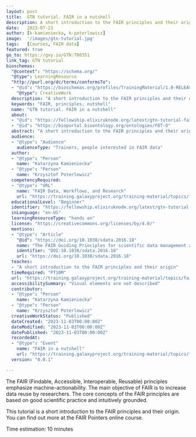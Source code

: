 ```yaml
---
layout: post
title:  GTN tutorial. FAIR in a nutshell
description: A short introduction to the FAIR principles and their origin
date:   2023-07-23
author: [k-kamieniecka, k-poterlowicz]
image:  '/images/gtn-tutorial.jpg'
tags:   [Courses, FAIR data]
featured: true
go_to: https://gxy.io/GTN:T00351
link_tag: GTN tutorial
bioschemas:
  "@context": "https://schema.org/"
  "@type": LearningResource
  "http://purl.org/dc/terms/conformsTo":
  - "@id": "https://bioschemas.org/profiles/TrainingMaterial/1.0-RELEASE"
    "@type": CreativeWork
  description: "A short introduction to the FAIR principles and their origin"
  keywords: "FAIR, principles, nutshell"
  name: "GTN tutorial. FAIR in a nutshell"
  about:
  - "@id": "https://fellowship.elixiruknode.org/latest/gtn-tutorial-fair-in-a-nutshell"
  - "@id": "https://bioportal.bioontology.org/ontologies/FDT-O"
  abstract: "A short introduction to the FAIR principles and their origin"
  audience:
  - "@type": "Audience"
    audienceType: "Trainers, people interested in FAIR data"
  author:
  - "@type": "Person"
    name: "Katarzyna Kamieniecka"
  - "@type": "Person"
    name: "Krzysztof Poterlowicz"
  competencyRequired:
  - "@type": "URL"
    name: "FAIR Data, Workflows, and Research"
    url: "https://training.galaxyproject.org/training-material/topics/fair/"
  educationalLevel: "Beginner"
  identifier: "https://fellowship.elixiruknode.org/latest/gtn-tutorial-fair-in-a-nutshell"
  inLanguage: "en-US"
  learningResourceType: "hands on"
  license: "https://creativecommons.org/licenses/by/4.0/"
  mentions:
  - "@type": "Article"
    "@id": "https://doi.org/10.1038/sdata.2016.18"
    name: "The FAIR Guiding Principles for scientific data management and stewardship"
    identifier: "DOI:10.1038/sdata.2016.18"
    url: "https://doi.org/10.1038/sdata.2016.18"
  teaches:
  - "A short introduction to the FAIR principles and their origin"
  timeRequired: "PT10M"
  url: "https://training.galaxyproject.org/training-material/topics/fair/"
  accessibilitySummary: "Visual elements are not described"
  contributor:
  - "@type": "Person"
    name: "Katarzyna Kamieniecka"
  - "@type": "Person"
    name: "Krzysztof Poterlowicz"
  creativeWorkStatus: "Published"
  dateCreated: "2023-11-03T00:00:00Z"
  dateModified: "2023-11-03T00:00:00Z"
  datePublished: "2023-11-03T00:00:00Z"
  recordedAt:
  - "@type": "Event"
    name: "FAIR in a nutshell"
    url: "https://training.galaxyproject.org/training-material/topics/fair/tutorials/fair-intro/tutorial.html"
  version: "0.0.1"

---
```



The FAIR (Findable, Accessible, Interoperable, Reusable) principles emphasize machine-actionability. The main objective of FAIR is to increase data reuse by researchers. The core concepts of the FAIR principles are based on good scientific practice and intuitively grounded.

This tutorial is a short introduction to the FAIR principles and their origin. You can find out more at the FAIR Pointers online course.

Time estimation: 10 minutes
